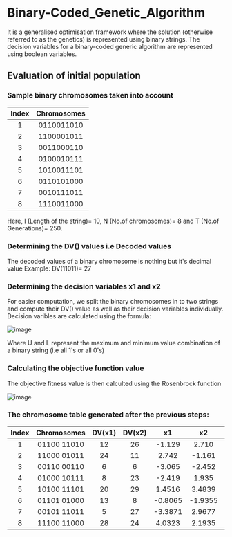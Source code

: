 # Binary-Coded_Genetic_Algorithm
It is a generalised optimisation framework where the solution (otherwise referred to as the genetics) is represented using binary strings. The decision variables for a binary-coded generic algorithm are represented using boolean variables.

## Evaluation of initial population
### Sample binary chromosomes taken into account
| Index  | Chromosomes |
| :-------------: | :-------------: |
| 1 | 0110011010 |
| 2 | 1100001011 |
| 3 | 0011000110 |
| 4 | 0100010111 |
| 5 | 1010011101 |
| 6 | 0110101000 |
| 7 | 0010111011 |
| 8 | 1110011000 |

Here,
l (Length of the string)= 10,
N (No.of chromosomes)= 8 and
T (No.of Generations)= 250.

### Determining the DV() values i.e Decoded values
The decoded values of a binary chromosome is nothing but it's decimal value
Example: DV(11011)= 27

### Determining the decision variables x1 and x2
For easier computation, we split the binary chromosomes in to two strings and compute their DV() value as well as their decision variables individually.
Decision varibles are calculated using the formula: 

![image](https://github.com/NakulSK221B/Binary-Coded_Genetic_Algorithm/assets/95758559/d5c96683-03f7-459f-8e94-19d6b7dad28e)

Where U and L represent the maximum and minimum value combination of a binary string (i.e all 1's or all 0's)

### Calculating the objective function value
The objective fitness value is then calculted using the Rosenbrock function

![image](https://github.com/NakulSK221B/Binary-Coded_Genetic_Algorithm/assets/95758559/67b0f486-f1dc-4d9b-b754-ece8c379af1e)


### The chromosome table generated after the previous steps:

| Index  | Chromosomes | DV(x1) | DV(x2) | x1 | x2 | f(x1,x2) |
| :-------------: | :-------------: | :-------------: | :-------------: | :-------------: | :-------------: | :-------------: |
| 1 | 01100 11010 | 12 | 26 | -1.129 | 2.710 | 210.445 |
| 2 | 11000 01011 | 24 | 11 | 2.742 | -1.161 | 7536.407 |
| 3 | 00110 00110 | 6 | 6 | -3.065 | -2.452 | 14041.882 |
| 4 | 01000 10111 | 8 | 23 | -2.419 | 1.935 | 1546.7618 |
| 5 | 10100 11101 | 20 | 29 | 1.4516 | 3.4839 | 189.75 |
| 6 | 01101 01000 | 13 | 8 | -0.8065 | -1.9355 | 671.9732 |
| 7 | 00101 11011 | 5 | 27  | -3.3871 | 2.9677 | 7252.3178 |
| 8 | 11100 11000 | 28 | 24 | 4.0323 | 2.1935 | 19794.2709 |
